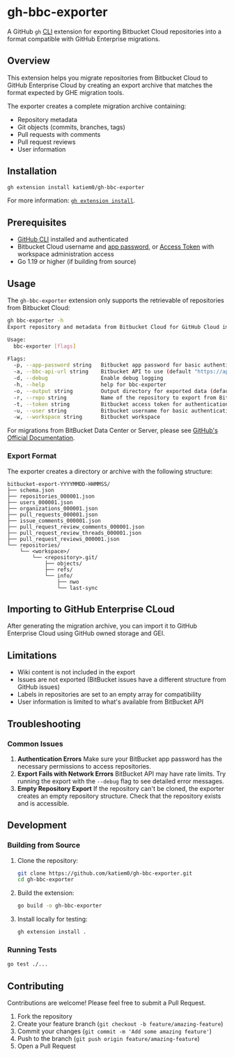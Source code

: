 # gh-bbc-exporter

A GitHub `gh` [CLI](https://cli.github.com/) extension for exporting Bitbucket Cloud repositories into a format compatible with GitHub Enterprise migrations.

## Overview

This extension helps you migrate repositories from Bitbucket Cloud to GitHub Enterprise Cloud by creating an export archive that matches the format expected by GHE migration tools.

The exporter creates a complete migration archive containing:

- Repository metadata
- Git objects (commits, branches, tags)
- Pull requests with comments
- Pull request reviews
- User information

## Installation

```sh
gh extension install katiem0/gh-bbc-exporter
```

For more information: [`gh extension install`](https://cli.github.com/manual/gh_extension_install).


## Prerequisites

- [GitHub CLI](https://cli.github.com/) installed and authenticated
- Bitbucket Cloud username and [app password](https://support.atlassian.com/bitbucket-cloud/docs/app-passwords/), or [Access Token](https://support.atlassian.com/bitbucket-cloud/docs/access-tokens/) with workspace administration access
- Go 1.19 or higher (if building from source)

## Usage

The `gh-bbc-exporter` extension only supports the retrievable of repositories from Bitbucket Cloud:

```sh
gh bbc-exporter -h
Export repository and metadata from Bitbucket Cloud for GitHub Cloud import.

Usage:
  bbc-exporter [flags]

Flags:
  -p, --app-password string   Bitbucket app password for basic authentication
  -a, --bbc-api-url string    Bitbucket API to use (default "https://api.bitbucket.org/2.0")
  -d, --debug                 Enable debug logging
  -h, --help                  help for bbc-exporter
  -o, --output string         Output directory for exported data (default: ./bitbucket-export-TIMESTAMP)
  -r, --repo string           Name of the repository to export from Bitbucket Cloud
  -t, --token string          Bitbucket access token for authentication
  -u, --user string           Bitbucket username for basic authentication
  -w, --workspace string      Bitbucket workspace
```


For migrations from BitBucket Data Center or Server, please see [GitHub's Official Documentation](https://docs.github.com/en/migrations/using-github-enterprise-importer/migrating-from-bitbucket-server-to-github-enterprise-cloud/about-migrations-from-bitbucket-server-to-github-enterprise-cloud).

### Export Format 

The exporter creates a directory or archive with the following structure:

```
bitbucket-export-YYYYMMDD-HHMMSS/
├── schema.json
├── repositories_000001.json
├── users_000001.json
├── organizations_000001.json
├── pull_requests_000001.json
├── issue_comments_000001.json
├── pull_request_review_comments_000001.json
├── pull_request_review_threads_000001.json
├── pull_request_reviews_000001.json
└── repositories/
    └── <workspace>/
        └── <repository>.git/
            ├── objects/
            ├── refs/
            └── info/
                ├── nwo
                └── last-sync
```


## Importing to GitHub Enterprise CLoud

After generating the migration archive, you can import it to GitHub Enterprise Cloud using GitHub owned storage and GEI.

## Limitations

- Wiki content is not included in the export
- Issues are not exported (BitBucket issues have a different structure from GitHub issues)
- Labels in repositories are set to an empty array for compatibility
- User information is limited to what's available from BitBucket API

## Troubleshooting

### Common Issues

1. **Authentication Errors**
   Make sure your BitBucket app password has the necessary permissions to access repositories.
2. **Export Fails with Network Errors**
   BitBucket API may have rate limits. Try running the export with the `--debug` flag to see detailed error messages.
3. **Empty Repository Export**
   If the repository can't be cloned, the exporter creates an empty repository structure. Check that the repository exists and is accessible.


## Development

### Building from Source

1. Clone the repository:
   ```sh
   git clone https://github.com/katiem0/gh-bbc-exporter.git
   cd gh-bbc-exporter
   ```
2. Build the extension:
   ```sh
   go build -o gh-bbc-exporter
   ```
3. Install locally for testing:
   ```sh
   gh extension install .
   ```

### Running Tests

```sh
go test ./...
```

## Contributing

Contributions are welcome! Please feel free to submit a Pull Request.

1. Fork the repository
2. Create your feature branch (`git checkout -b feature/amazing-feature`)
3. Commit your changes (`git commit -m 'Add some amazing feature'`)
4. Push to the branch (`git push origin feature/amazing-feature`)
5. Open a Pull Request
